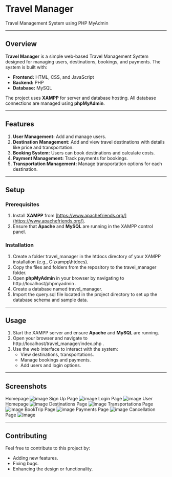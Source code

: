 # Travel Manager
Travel Management System using PHP MyAdmin

---

## Overview  
**Travel Manager** is a simple web-based Travel Management System designed for managing users, destinations, bookings, and payments. The system is built with:  
- **Frontend:** HTML, CSS, and JavaScript  
- **Backend:** PHP  
- **Database:** MySQL  

The project uses **XAMPP** for server and database hosting. All database connections are managed using **phpMyAdmin**.  

---

## Features  
1. **User Management:** Add and manage users.  
2. **Destination Management:** Add and view travel destinations with details like price and transportation.  
3. **Booking System:** Users can book destinations and calculate costs.  
4. **Payment Management:** Track payments for bookings.  
5. **Transportation Management:** Manage transportation options for each destination.  

---

## Setup  

### Prerequisites  
1. Install **XAMPP** from [https://www.apachefriends.org/](https://www.apachefriends.org/).  
2. Ensure that **Apache** and **MySQL** are running in the XAMPP control panel.  

### Installation  
1. Create a folder travel_manager in the htdocs directory of your XAMPP installation (e.g., C:\xampp\htdocs).
2. Copy the files and folders from the repository to the travel_manager folder.  
3. Open **phpMyAdmin** in your browser by navigating to http://localhost/phpmyadmin .  
4. Create a database named travel_manager.  
5. Import the query.sql file located in the project directory to set up the database schema and sample data.  

---

## Usage  

1. Start the XAMPP server and ensure **Apache** and **MySQL** are running.  
2. Open your browser and navigate to http://localhost/travel_manager/index.php .  
3. Use the web interface to interact with the system:  
   - View destinations, transportations.  
   - Manage bookings and payments.  
   - Add users and login options.  

---

## Screenshots  

Homepage ![image](https://github.com/user-attachments/assets/85c37d90-3ac7-41d3-8790-f83ae920b92a) 
Sign Up Page ![image](https://github.com/user-attachments/assets/8240e995-b531-4411-9307-dc68fd7e846b) 
Login Page ![image](https://github.com/user-attachments/assets/43a51961-7204-4c5a-b210-fc48ef3c6130) 
User Homepage ![image](https://github.com/user-attachments/assets/948ad652-ea5b-4c64-a139-4b2072b58a0d) 
Destinations Page ![image](https://github.com/user-attachments/assets/4506804c-bef9-44a8-8e60-e04ec94b7586)
Transportations Page ![image](https://github.com/user-attachments/assets/44b3171b-f827-4b61-8754-6d630495c7a2) 
BookTrip Page ![image](https://github.com/user-attachments/assets/5fedda39-8244-4a0c-a60d-eeef62a304d4) 
Payments Page ![image](https://github.com/user-attachments/assets/57fb62b2-94ff-43af-bc12-2898222e3d1c) 
Cancellation Page ![image](https://github.com/user-attachments/assets/f3c41a5b-8181-4b4b-8ff4-4f6dd4144eb8) 

---

## Contributing  

Feel free to contribute to this project by:  
- Adding new features.  
- Fixing bugs.  
- Enhancing the design or functionality.  

